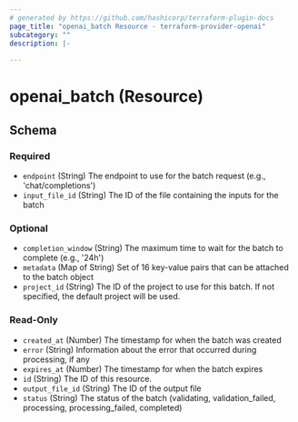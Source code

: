 ```yaml
---
# generated by https://github.com/hashicorp/terraform-plugin-docs
page_title: "openai_batch Resource - terraform-provider-openai"
subcategory: ""
description: |-
  
---
```


# openai_batch (Resource)





<!-- schema generated by tfplugindocs -->
## Schema

### Required

- `endpoint` (String) The endpoint to use for the batch request (e.g., 'chat/completions')
- `input_file_id` (String) The ID of the file containing the inputs for the batch

### Optional

- `completion_window` (String) The maximum time to wait for the batch to complete (e.g., '24h')
- `metadata` (Map of String) Set of 16 key-value pairs that can be attached to the batch object
- `project_id` (String) The ID of the project to use for this batch. If not specified, the default project will be used.

### Read-Only

- `created_at` (Number) The timestamp for when the batch was created
- `error` (String) Information about the error that occurred during processing, if any
- `expires_at` (Number) The timestamp for when the batch expires
- `id` (String) The ID of this resource.
- `output_file_id` (String) The ID of the output file
- `status` (String) The status of the batch (validating, validation_failed, processing, processing_failed, completed)
